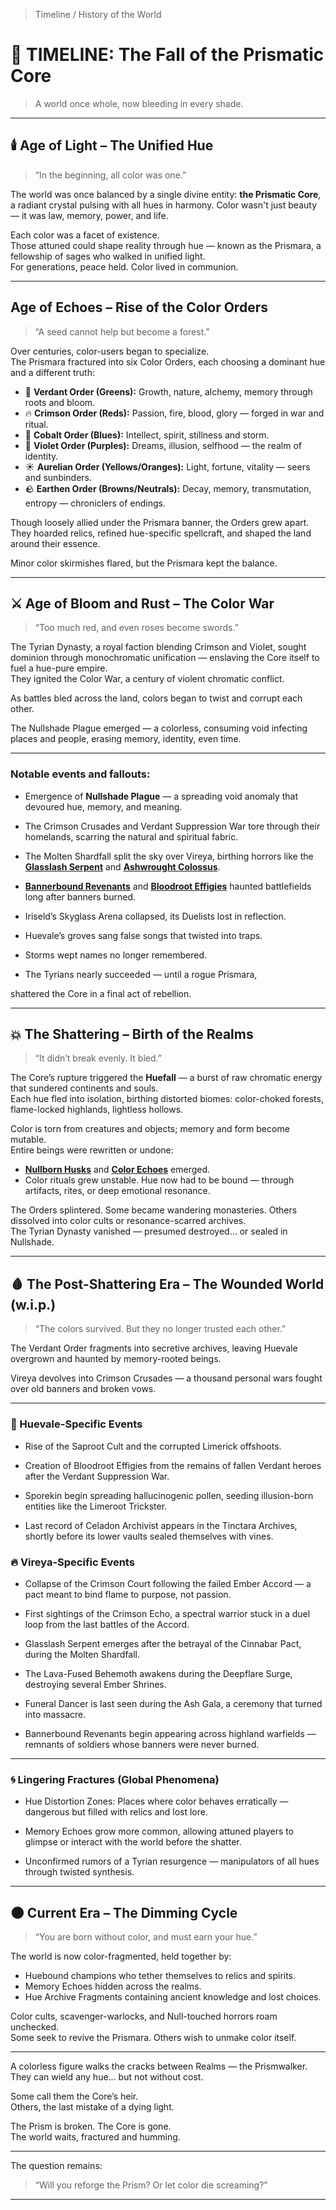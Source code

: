 
> Timeline / History of the World

# 📜 TIMELINE: The Fall of the Prismatic Core

> A world once whole, now bleeding in every shade.

<!--

##  Before the Fracture (The Pre-Prismatic Era)

## The Age of Threads
Civilizations were loosely aligned by region, faith, or natural hue affinity.

## The Blooming Peace
Huevale flourishes under the Verdant Order, blending alchemy, memory, and botanical magic.

Vireya’s Crimson Court reigns — a militant alliance of flame-wielders, dancers, and oathbound duelists.

-->

---

## 🕯️ Age of Light – The Unified Hue

> “In the beginning, all color was one.”


The world was once balanced by a single divine entity: **the Prismatic Core**, 
a radiant crystal pulsing with all hues in harmony.
Color wasn't just beauty — it was law, memory, power, and life.

Each color was a facet of existence.  
Those attuned could shape reality through hue — known as the Prismara, 
a fellowship of sages who walked in unified light.  
For generations, peace held. Color lived in communion.

---

##  Age of Echoes – Rise of the Color Orders

> “A seed cannot help but become a forest.”


Over centuries, color-users began to specialize.  
The Prismara fractured into six Color Orders, 
each choosing a dominant hue and a different truth:

- 🌿 **Verdant Order (Greens):** Growth, nature, alchemy, memory through roots and bloom.
- 🔥 **Crimson Order (Reds):** Passion, fire, blood, glory — forged in war and ritual.
- 🌊 **Cobalt Order (Blues):** Intellect, spirit, stillness and storm.
- 🔮 **Violet Order (Purples):** Dreams, illusion, selfhood — the realm of identity.
- ☀️  **Aurelian Order (Yellows/Oranges):** Light, fortune, vitality — seers and sunbinders.
- 🪨 **Earthen Order (Browns/Neutrals):** Decay, memory, transmutation, entropy — chroniclers of endings.

Though loosely allied under the Prismara banner, the Orders grew apart.  
They hoarded relics, refined hue-specific spellcraft, and shaped the land around their essence.

Minor color skirmishes flared, but the Prismara kept the balance.

---

## ⚔️ Age of Bloom and Rust – The Color War

> “Too much red, and even roses become swords.”


The Tyrian Dynasty, a royal faction blending Crimson and Violet, 
sought dominion through monochromatic unification — enslaving the Core itself to fuel a hue-pure empire.  
They ignited the Color War, a century of violent chromatic conflict.

As battles bled across the land, colors began to twist and corrupt each other.

The Nullshade Plague emerged — a colorless, consuming void infecting places and people, 
erasing memory, identity, even time.

---

### Notable events and fallouts:

- Emergence of **Nullshade Plague** — a spreading void anomaly that devoured hue, memory, and meaning.

- The Crimson Crusades and Verdant Suppression War tore through their homelands, 
scarring the natural and spiritual fabric.
<!-- The Crimson Crusades and Verdant Suppression War tore through ancient groves and fortress-cities. -->

- The Molten Shardfall split the sky over Vireya, birthing horrors like the 
[**Glasslash Serpent**](./enemies/glasslash-serpent.md) and 
[**Ashwrought Colossus**](./enemies/ashwrought-colossus.md).  

- [**Bannerbound Revenants**](./enemies/bannerbound-revenant.md) and 
[**Bloodroot Effigies**](./enemies/bloodroot-effigy.md) haunted battlefields long after banners burned.

- Iriseld’s Skyglass Arena collapsed, its Duelists lost in reflection.  
- Huevale’s groves sang false songs that twisted into traps.  
- Storms wept names no longer remembered.

<!--
The skies fractured above Iriseld; reality thinned in Vireya; entire groves wept in Huevale.
-->

- The Tyrians nearly succeeded — until a rogue Prismara, 
<!-- possibly Amaranth or their apprentice, -->
shattered the Core in a final act of rebellion.

---

## 💥 The Shattering – Birth of the Realms

> “It didn’t break evenly. It bled.”


The Core’s rupture triggered the **Huefall** — a burst of raw chromatic energy that sundered continents and souls.  
Each hue fled into isolation, birthing distorted biomes: color-choked forests, flame-locked highlands, lightless hollows.

<!--
- Forests where roots remember lies.
- Highlands where rage burns time itself.
- Storm-cliffs where grief floats like shattered glass.
- Hollows where dreams walk but no longer know your name.
-->

Color is torn from creatures and objects; memory and form become mutable.  
Entire beings were rewritten or undone: 
- [**Nullborn Husks**](./enemies/nullborn-husks.md) and 
  [**Color Echoes**](./enemies.md#color-echoes) emerged.
- Color rituals grew unstable. Hue now had to be bound — through artifacts, rites, or deep emotional resonance.

The Orders splintered. Some became wandering monasteries. Others dissolved into color cults or resonance-scarred archives.  
The Tyrian Dynasty vanished — presumed destroyed… or sealed in Nullshade.

---


## 🩸 The Post-Shattering Era  – The Wounded World (w.i.p.)

> “The colors survived. But they no longer trusted each other.”


The Verdant Order fragments into secretive archives, 
leaving Huevale overgrown and haunted by memory-rooted beings.

Vireya devolves into Crimson Crusades 
— a thousand personal wars fought over old banners and broken vows.

---

### 🌿 Huevale-Specific Events

- Rise of the Saproot Cult and the corrupted Limerick offshoots.

- Creation of Bloodroot Effigies from the remains of fallen Verdant heroes after the Verdant Suppression War.

- Sporekin begin spreading hallucinogenic pollen, seeding illusion-born entities like the Limeroot Trickster.

- Last record of Celadon Archivist appears in the Tinctara Archives, shortly before its lower vaults sealed themselves with vines.

### 🔥 Vireya-Specific Events

- Collapse of the Crimson Court following the failed Ember Accord — a pact meant to bind flame to purpose, not passion.

- First sightings of the Crimson Echo, a spectral warrior stuck in a duel loop from the last battles of the Accord.

- Glasslash Serpent emerges after the betrayal of the Cinnabar Pact, during the Molten Shardfall.

- The Lava-Fused Behemoth awakens during the Deepflare Surge, destroying several Ember Shrines.

- Funeral Dancer is last seen during the Ash Gala, a ceremony that turned into massacre.

- Bannerbound Revenants begin appearing across highland warfields — remnants of soldiers whose banners were never burned.

---

### 🌀 Lingering Fractures (Global Phenomena)

- Hue Distortion Zones: Places where color behaves erratically — dangerous but filled with relics and lost lore.

- Memory Echoes grow more common, allowing attuned players to glimpse or interact with the world before the shatter.

- Unconfirmed rumors of a Tyrian resurgence — manipulators of all hues through twisted synthesis.

---


## 🌑 Current Era – The Dimming Cycle

> “You are born without color, and must earn your hue.”

The world is now color-fragmented, held together by:
- Huebound champions who tether themselves to relics and spirits.
- Memory Echoes hidden across the realms.
- Hue Archive Fragments containing ancient knowledge and lost choices.

<!--
The world lies shattered into Hue Realms, each dominated by its own chromatic law:
- 🌿 Huevale pulses with alchemical memory — vines dream in green.
- 🔥 Vireya burns with history and rage — every duel a page in ash.
- 🌊 Iriseld drowns in reflection and storm — memory drips like rain, and the sky forgets to fall.
- 🟪 Myrrala: dreams and identity layered over illusion.
- ☀️ Luxeran (soon): gold-lit mirage where joy is currency and prophecy lies.
- 🪨 Auralith (soon): necrotemples and rotting scrolls — memory etched in dust.
-->

Color cults, scavenger-warlocks, and Null-touched horrors roam unchecked.  
Some seek to revive the Prismara. Others wish to unmake color itself.

---

A colorless figure walks the cracks between Realms — the Prismwalker.  
They can wield any hue… but not without cost.

Some call them the Core’s heir.  
Others, the last mistake of a dying light.

The Prism is broken. The Core is gone.  
The world waits, fractured and humming.

---

The question remains:

> “Will you reforge the Prism? Or let color die screaming?”
<!--
The goal is whispered in every tongue: 
Reforge the Prism, or let the hues burn themselves out forever.
-->

---

<!--
## 📘 Emerging Threads (Foreshadowed in Lore)

The Dimming is accelerating — hues are beginning to fade unless tethered.

Nullborn activity is increasing — even in high skies and deep roots.

Hue Anomalies suggest something stirs beyond the current Orders — perhaps new colors, or colorless forms of will.

Whispers tell of a Seventh Hue, unbound by prism or order… one that sings between frequencies.

---
-->